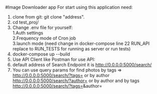 #Image Downloader app
For start using this application need:  
1. clone from git: git clone "address".  
2. cd test_proj/
3. Change .env file for yourself:  
1.Auth settings  
2.Frequency mode of Cron job  
3.launch mode (need change in docker-compose line 22 RUN_API replace to RUN_TESTS for running as server or run tests)
4. docker-compose up --build  
5. Use API Client like Postman for use API:
6. default address of Search Endpoint it is http://0.0.0.0:5000/search/
7. You can use query params for find photos by tags => http://0.0.0.0:5000/search/?tags=<tags>
or by author http://0.0.0.0:5000/search/?author=<author> or by author and by tags http://0.0.0.0:5000/search/?tags=<tags>&author=<author>

